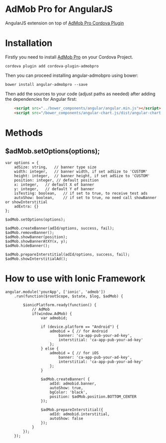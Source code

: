 AdMob Pro for AngularJS
==========

AngularJS extension on top of [AdMob Pro Cordova Plugin](https://github.com/floatinghotpot/cordova-admob-pro)

# Installation

Firstly you need to install [AdMob Pro](https://github.com/floatinghotpot/cordova-admob-pro) on your Cordova Project.

    cordova plugin add cordova-plugin-admobpro

Then you can proceed installing angular-admobpro using bower:

    bower install angular-admobpro --save

Then add the sources to your code (adjust paths as needed) after adding the dependencies for Angular first:

```html
    <script src="../bower_components/angular/angular.min.js"></script>
    <script src="/bower_components/angular-chart.js/dist/angular-chart.js"></script>
```

# Methods

## $adMob.setOptions(options);

    var options = {
        adSize: string,   // banner type size
        width: integer,   // banner width, if set adSize to 'CUSTOM'
        height: integer,  // banner height, if set adSize to 'CUSTOM'
        position: integer, // default position
        x: integer,   // default X of banner
        y: integer,   // default Y of banner
        isTesting: boolean,   // if set to true, to receive test ads
        autoShow: boolean,    // if set to true, no need call showBanner or showInterstitial
        adExtra: {}
    };

    $adMob.setOptions(options);

    $adMob.createBanner(adId/options, success, fail);
    $adMob.removeBanner();
    $adMob.showBanner(position);
    $adMob.showBannerAtXY(x, y);
    $adMob.hideBanner();

    $adMob.prepareInterstitial(adId/options, success, fail);
    $adMob.showInterstitialAd();


# How to use with Ionic Framework

    angular.module('yourApp', ['ionic', 'admob'])
        .run(function($rootScope, $state, $log, $adMob) {

            $ionicPlatform.ready(function() {
                // AdMob
                if(window.AdMob) {
                    var admobid;

                    if (device.platform == "Android") {
                        admobid = { // for Android
                            banner: 'ca-app-pub-your-ad-key',
                            interstitial: 'ca-app-pub-your-ad-key'
                        };
                    } else {
                        admobid = { // for iOS
                            banner: 'ca-app-pub-your-ad-key',
                            interstitial: 'ca-app-pub-your-ad-key'
                        };
                    }

                    $adMob.createBanner( {
                        adId: admobid.banner,
                        autoShow: true,
                        bgColor: 'black',
                        position: $adMob.position.BOTTOM_CENTER
                    });

                    $adMob.prepareInterstitial({
                        adId: admobid.interstitial,
                        autoShow: false
                    });
                }
            });
        });

